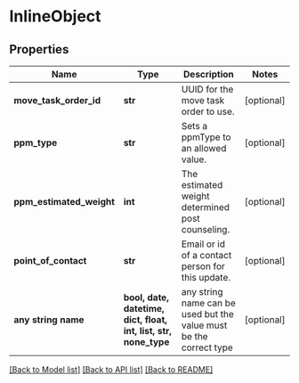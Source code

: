 # InlineObject


## Properties
Name | Type | Description | Notes
------------ | ------------- | ------------- | -------------
**move_task_order_id** | **str** | UUID for the move task order to use. | [optional] 
**ppm_type** | **str** | Sets a ppmType to an allowed value. | [optional] 
**ppm_estimated_weight** | **int** | The estimated weight determined post counseling. | [optional] 
**point_of_contact** | **str** | Email or id of a contact person for this update. | [optional] 
**any string name** | **bool, date, datetime, dict, float, int, list, str, none_type** | any string name can be used but the value must be the correct type | [optional]

[[Back to Model list]](../README.md#documentation-for-models) [[Back to API list]](../README.md#documentation-for-api-endpoints) [[Back to README]](../README.md)


